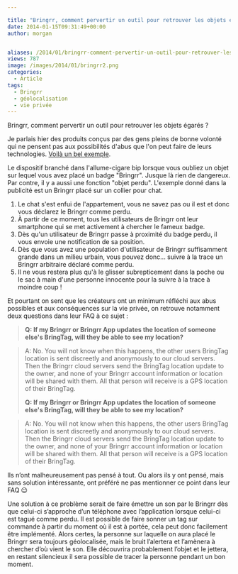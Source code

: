 ```yaml
---

title: "Bringrr, comment pervertir un outil pour retrouver les objets égarés ?"
date: 2014-01-15T09:31:49+00:00
author: morgan


aliases: /2014/01/bringrr-comment-pervertir-un-outil-pour-retrouver-les-objets-egares/
views: 787
image: /images/2014/01/bringrr2.png
categories:
  - Article
tags:
  - Bringrr
  - géolocalisation
  - vie privée
---
```

Bringrr, comment pervertir un outil pour retrouver les objets égarés ?

Je parlais hier des produits conçus par des gens pleins de bonne volonté qui ne pensent pas aux possibilités d'abus que l'on peut faire de leurs technologies. [Voilà un bel exemple](http://bringrr.com/).

Le dispositif branché dans l'allume-cigare bip lorsque vous oubliez un objet sur lequel vous avez placé un badge "Bringrr". Jusque là rien de dangereux. Par contre, il y a aussi une fonction "objet perdu". L'exemple donné dans la publicité est un Bringrr placé sur un collier pour chat.

  1. Le chat s'est enfui de l'appartement, vous ne savez pas ou il est et donc vous déclarez le Bringrr comme perdu.
  2. À partir de ce moment, tous les utilisateurs de Bringrr ont leur smartphone qui se met activement à chercher le fameux badge.
  3. Dès qu'un utilisateur de Bringrr passe à proximité du badge perdu, il vous envoie une notification de sa position.
  4. Dès que vous avez une population d'utilisateur de Bringrr suffisamment grande dans un milieu urbain, vous pouvez donc... suivre à la trace un Bringrr arbitraire déclaré comme perdu.
  5. Il ne vous restera plus qu'à le glisser subrepticement dans la poche ou le sac à main d'une personne innocente pour la suivre à la trace à moindre coup !

Et pourtant on sent que les créateurs ont un minimum réfléchi aux abus possibles et aux conséquences sur la vie privée, on retrouve notamment deux questions dans leur FAQ à ce sujet :

> **Q: If my Bringrr or Bringrr App updates the location of someone else's BringTag, will they be able to see my location?**

> A: No. You will not know when this happens, the other users BringTag location is sent discreetly and anonymously to our cloud servers. Then the Bringrr cloud servers send the BringTag location update to the owner, and none of your Bringrr account information or location will be shared with them. All that person will receive is a GPS location of their BringTag.
>
> **Q: If my Bringrr or Bringrr App updates the location of someone else's BringTag, will they be able to see my location?**

> A: No. You will not know when this happens, the other users BringTag location is sent discreetly and anonymously to our cloud servers. Then the Bringrr cloud servers send the BringTag location update to the owner, and none of your Bringrr account information or location will be shared with them. All that person will receive is a GPS location of their BringTag.

Ils n’ont malheureusement pas pensé à tout. Ou alors ils y ont pensé, mais sans solution intéressante, ont préféré ne pas mentionner ce point dans leur FAQ 😉

Une solution à ce problème serait de faire émettre un son par le Bringrr dès que celui-ci s’approche d’un téléphone avec l’application lorsque celui-ci est tagué comme perdu. Il est possible de faire sonner un tag sur commande à partir du moment où il est à portée, cela peut donc facilement être implémenté. Alors certes, la personne sur laquelle on aura placé le Bringrr sera toujours géolocalisée, mais le bruit l’alertera et l’amènera à chercher d’où vient le son. Elle découvrira probablement l’objet et le jettera, en restant silencieux il sera possible de tracer la personne pendant un bon moment.
